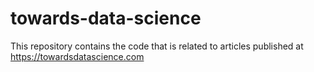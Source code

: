# towards-data-science
This repository contains the code that is related to articles published at https://towardsdatascience.com
